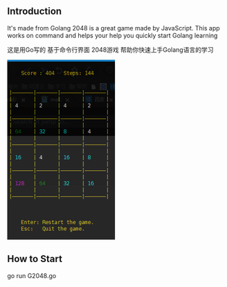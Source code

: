 ## Introduction

It's made from Golang 2048 is a great game made by JavaScript. 
This app works on command and helps your help you quickly start Golang learning 

这是用Go写的 基于命令行界面 2048游戏 帮助你快速上手Golang语言的学习 

  [![asciicast](https://raw.githubusercontent.com/ADirtyCat/image-repo/master/uploads_20190409094625.png)](https://raw.githubusercontent.com/ADirtyCat/image-repo/master/uploads_20190409094625)


## How to Start
  go run G2048.go
